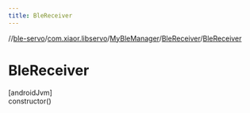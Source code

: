 ```yaml
---
title: BleReceiver
---
```

//[ble-servo](../../../../index.html)/[com.xiaor.libservo](../../index.html)/[MyBleManager](../index.html)/[BleReceiver](index.html)/[BleReceiver](-ble-receiver.html)



# BleReceiver



[androidJvm]\
constructor()




